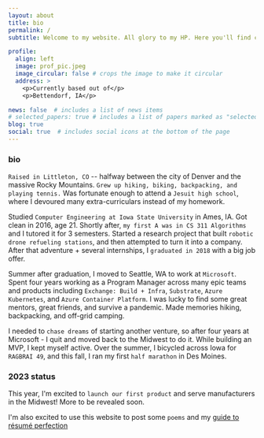 ```yaml
---
layout: about
title: bio
permalink: /
subtitle: Welcome to my website. All glory to my HP. Here you'll find content that wouldn't fit on GitHub, LinkedIn, or Twitter. 

profile:
  align: left
  image: prof_pic.jpeg
  image_circular: false # crops the image to make it circular
  address: >
    <p>Currently based out of</p>
    <p>Bettendorf, IA</p>

news: false  # includes a list of news items
# selected_papers: true # includes a list of papers marked as "selected={true}"
blog: true
social: true  # includes social icons at the bottom of the page
---
```



### bio

`Raised in Littleton, CO` -- halfway between the city of Denver and the massive Rocky Mountains. `Grew up hiking, biking, backpacking, and playing tennis.` Was fortunate enough to attend a `Jesuit high school`, where I devoured many extra-curriculars instead of my homework.

Studied `Computer Engineering at Iowa State University` in Ames, IA. Got clean in 2016, age 21. Shortly after, `my first A was in CS 311 Algorithms` and I tutored it for 3 semesters. Started a research project that built `robotic drone refueling stations`, and then attempted to turn it into a company. After that adventure + several internships, I `graduated in 2018` with a big job offer.

Summer after graduation, I moved to Seattle, WA to work at `Microsoft`. Spent four years working as a Program Manager across many epic teams and products including `Exchange: Build + Infra`, `Substrate`, `Azure Kubernetes`, and `Azure Container Platform`. I was lucky to find some great mentors, great friends, and survive a pandemic. Made memories hiking, backpacking, and off-grid camping.

I needed to `chase dreams` of starting another venture, so after four years at Microsoft - I quit and moved back to the Midwest to do it. While building an MVP, I kept myself active. Over the summer, I bicycled across Iowa for `RAGBRAI 49`, and this fall, I ran my first `half marathon` in Des Moines.

### 2023 status

This year, I'm excited to `launch our first product` and serve manufacturers in the Midwest! More to be revealed soon.

I'm also excited to use this website to post some `poems` and my [guide to résumé perfection](https://novoresume.com/career-blog/how-to-spell-resume)
